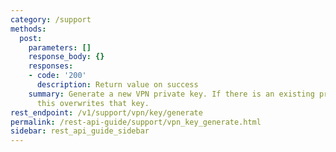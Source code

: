 ```yaml
---
category: /support
methods:
  post:
    parameters: []
    response_body: {}
    responses:
    - code: '200'
      description: Return value on success
    summary: Generate a new VPN private key. If there is an existing private key,
      this overwrites that key.
rest_endpoint: /v1/support/vpn/key/generate
permalink: /rest-api-guide/support/vpn_key_generate.html
sidebar: rest_api_guide_sidebar
---
```

